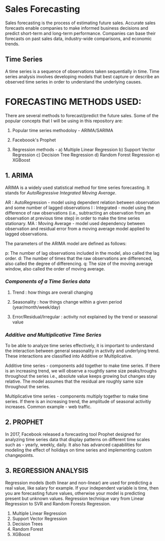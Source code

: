 # Sales Forecasting

Sales forecasting is the process of estimating future sales. Accurate sales forecasts enable companies to make informed business decisions and predict short-term and long-term performance. Companies can base their forecasts on past sales data, industry-wide comparisons, and economic trends.

## Time Series 

A time series is a sequence of observations taken sequentially in time. Time series analysis involves developing models that best capture or describe an observed time series in order to understand the underlying causes.

# FORECASTING METHODS USED: 

There are several methods to forecast/predict the future sales. Some of the popular concepts that I will be using in this repository are:

1. Popular time series methodoloy - ARIMA/SARIMA

2. Faceboook's Prophet

3. Regression methods -
   a) Multiple Linear Regression
   b) Support Vector Regression
   c) Decision Tree Regression
   d) Random Forest Regression
   e) XGBoost 

## 1. ARIMA

ARIMA is a widely used statistical method for time series forecasting. It stands for *AutoRegressive Integrated Moving Average*. 

AR : AutoRegression - model using dependent relation between observation and some number of lagged observations
I  : Integrated - model using the difference of raw observations (i.e., subtracting an observation from an observation at previous time step) in order to make the time series stationary.
MA : Moving Average - model used dependency between observation and residual error from a moving average model applied to lagged observations.

The parameters of the ARIMA model are defined as follows:

p: The number of lag observations included in the model, also called the lag order.
d: The number of times that the raw observations are differenced, also called the degree of differencing.
q: The size of the moving average window, also called the order of moving average.

### *Components of a Time Series data*
1. Trend : how things are overall changing

2. Seasonality : how things change within a given period (year/month/week/day)

3. Error/Residual/Irregular : activity not explained by the trend or seasonal value

### *Additive and Multiplicative Time Series*
To be able to analyze time series effectively, it is important to understand the interaction between general seasonality in activity and underlying trend. These interactions are classified into Additive or Multiplicative. 

Additive time series - components add together to make time series. If there is an increasing trend, we will observe a roughtly same size peaks/troughs throughout the series i.e., absolute value keeps growing but changes stay relative. The model assumes that the residual are roughly same size throughout the series.

Multiplicative time series - components multiply together to make time series. If there is an increasing trend, the amplitude of seasonal activitiy increases. Common example - web traffic.


## 2. PROPHET
In 2017, Facebook released a forecasting tool Prophet designed for analyzing time series data that display patterns on different time scales such as - yearly, weekly, daily. It also has advanced capabilities for modeling the effect of holidays on time series and implementing custom changepoints.

## 3. REGRESSION ANALYSIS

Regression models (both linear and non-linear) are used for predicting a real value, like salary for example. If your independent variable is time, then you are forecasting future values, otherwise your model is predicting present but unknown values. Regression technique vary from Linear Regression to SVR and Random Forests Regression.

1. Multiple Linear Regression
2. Support Vector Regression
3. Decision Trees
4. Random Forest
5. XGBoost


